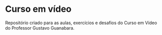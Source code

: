 # Curso em vídeo

Repositório criado para as aulas, exercícios e desafios do Curso em Vídeo do Professor Gustavo Guanabara.